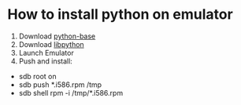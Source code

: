 How to install python on emulator
================
1. Download [python-base](https://download.tizen.org/releases/2.2/tizen-2.2/repos/tizen-base/ia32/packages/i586/python-base-2.7.1-1.4.i586.rpm)
2. Download [libpython](https://download.tizen.org/releases/2.2/tizen-2.2/repos/tizen-base/ia32/packages/i586/libpython-2.7.1-1.4.i586.rpm)
3. Launch Emulator
4. Push and install:
- sdb root on
- sdb push *.i586.rpm /tmp
- sdb shell rpm -i /tmp/*.i586.rpm

